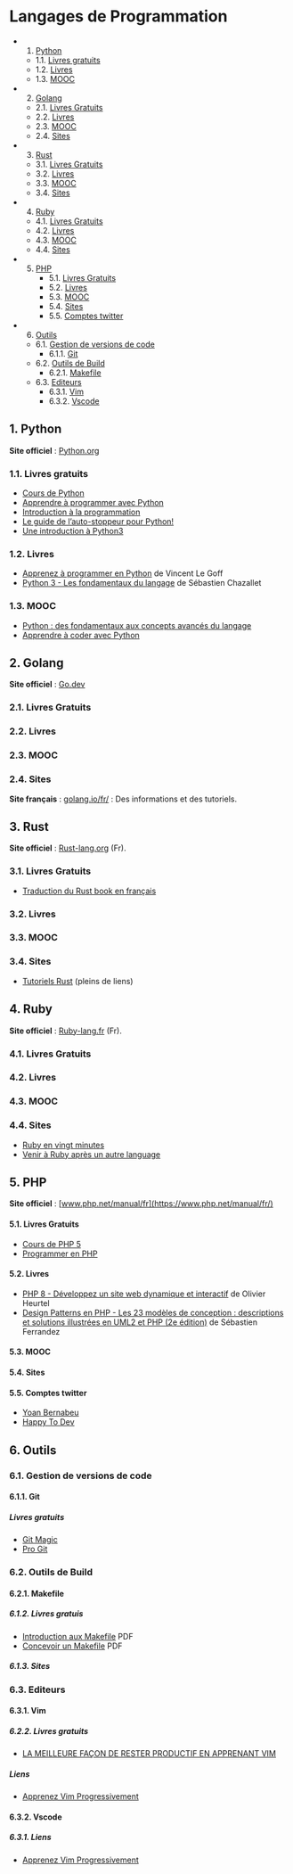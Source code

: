 # Langages de Programmation

<!-- vscode-markdown-toc -->
* 1. [Python](#Python)
	* 1.1. [Livres gratuits](#Livresgratuits)
	* 1.2. [Livres](#Livres)
	* 1.3. [MOOC](#MOOC)
* 2. [Golang](#Golang)
	* 2.1. [Livres Gratuits](#LivresGratuits)
	* 2.2. [Livres](#Livres-1)
	* 2.3. [MOOC](#MOOC-1)
	* 2.4. [Sites](#Sites)
* 3. [Rust](#Rust)
	* 3.1. [Livres Gratuits](#LivresGratuits-1)
	* 3.2. [Livres](#Livres-1)
	* 3.3. [MOOC](#MOOC-1)
	* 3.4. [Sites](#Sites-1)
* 4. [Ruby](#Ruby)
	* 4.1. [Livres Gratuits](#LivresGratuits-1)
	* 4.2. [Livres](#Livres-1)
	* 4.3. [MOOC](#MOOC-1)
	* 4.4. [Sites](#Sites-1)
* 5. [PHP](#PHP)
		* 5.1. [Livres Gratuits](#LivresGratuits-1)
		* 5.2. [Livres](#Livres-1)
		* 5.3. [MOOC](#MOOC-1)
		* 5.4. [Sites](#Sites-1)
		* 5.5. [Comptes twitter](#Comptestwitter)
* 6. [Outils](#Outils)
	* 6.1. [Gestion de versions de code](#Gestiondeversionsdecode)
		* 6.1.1. [Git](#Git)
	* 6.2. [Outils de Build](#OutilsdeBuild)
		* 6.2.1. [Makefile](#Makefile)
	* 6.3. [Editeurs](#Editeurs)
		* 6.3.1. [Vim](#Vim)
		* 6.3.2. [Vscode](#Vscode)

<!-- vscode-markdown-toc-config
	numbering=true
	autoSave=true
	/vscode-markdown-toc-config -->
<!-- /vscode-markdown-toc -->

##  1. <a name='Python'></a>Python

**Site officiel** : [Python.org](https://www.python.org/)

###  1.1. <a name='Livresgratuits'></a>Livres gratuits

- [Cours de Python](https://python.sdv.univ-paris-diderot.fr/cours-python.pdf)
- [Apprendre à programmer avec Python](http://inforef.be/swi/python.htm)
- [Introduction à la programmation](https://self-learning.info.ucl.ac.be/index/info1-exercises)
- [Le guide de l’auto-stoppeur pour Python!](https://python-guide-fr.readthedocs.io/fr/latest/)
- [Une introduction à Python3](https://perso.limsi.fr/pointal/python:courspython3)

###  1.2. <a name='Livres'></a>Livres

- [Apprenez à programmer en Python](https://amzn.to/3QWe77T) de Vincent Le Goff
- [Python 3 - Les fondamentaux du langage](https://amzn.to/3pNP76D) de Sébastien Chazallet

###  1.3. <a name='MOOC'></a>MOOC

- [Python : des fondamentaux aux concepts avancés du langage](https://www.fun-mooc.fr/fr/cours/python-3-des-fondamentaux-aux-concepts-avances-du-langage/)
- [Apprendre à coder avec Python](https://www.fun-mooc.fr/fr/cours/apprendre-a-coder-avec-python/)

##  2. <a name='Golang'></a>Golang

**Site officiel** : [Go.dev](https://go.dev/)

###  2.1. <a name='LivresGratuits'></a>Livres Gratuits

###  2.2. <a name='Livres-1'></a>Livres

###  2.3. <a name='MOOC-1'></a>MOOC

###  2.4. <a name='Sites'></a>Sites

**Site français** : [golang.io/fr/](http://golang.io/fr/) : Des informations et
des tutoriels.

##  3. <a name='Rust'></a>Rust

**Site officiel** : [Rust-lang.org](https://www.rust-lang.org/fr) (Fr).

###  3.1. <a name='LivresGratuits-1'></a>Livres Gratuits

- [Traduction du Rust book en
  français](https://jimskapt.github.io/rust-book-fr/)

###  3.2. <a name='Livres-1'></a>Livres

###  3.3. <a name='MOOC-1'></a>MOOC

###  3.4. <a name='Sites-1'></a>Sites

- [Tutoriels Rust](https://blog.guillaume-gomez.fr/Rust/) (pleins de liens)

##  4. <a name='Ruby'></a>Ruby

**Site officiel** : [Ruby-lang.fr](https://www.ruby-lang.org/fr/) (Fr).

###  4.1. <a name='LivresGratuits-1'></a>Livres Gratuits



###  4.2. <a name='Livres-1'></a>Livres

###  4.3. <a name='MOOC-1'></a>MOOC

###  4.4. <a name='Sites-1'></a>Sites

- [Ruby en vingt minutes](https://www.ruby-lang.org/fr/documentation/quickstart/)
- [Venir à Ruby après un autre language](https://www.ruby-lang.org/fr/documentation/ruby-from-other-languages/)

##  5. <a name='PHP'></a>PHP

**Site officiel** : [www.php.net/manual/fr](https://www.php.net/manual/fr/)

####  5.1. <a name='LivresGratuits-1'></a>Livres Gratuits

- [Cours de PHP 5](http://g-rossolini.developpez.com/tutoriels/php/cours/?page=introduction)
- [Programmer en PHP](https://web.archive.org/web/20220327155108/lincoste.com/ebooks/pdf/informatique/programmer_php.pdf)

####  5.2. <a name='Livres-1'></a>Livres

- [PHP 8 - Développez un site web dynamique et
  interactif](https://amzn.to/3fuDEHo) de Olivier Heurtel
- [Design Patterns en PHP - Les 23 modèles de conception : descriptions et
  solutions illustrées en UML2 et PHP (2e édition)](https://amzn.to/3Coj58m ) de Sébastien Ferrandez

####  5.3. <a name='MOOC-1'></a>MOOC

####  5.4. <a name='Sites-1'></a>Sites

####  5.5. <a name='Comptestwitter'></a>Comptes twitter

- [Yoan Bernabeu](https://twitter.com/yOyO38)
- [Happy To Dev](https://twitter.com/happytodev)

##  6. <a name='Outils'></a>Outils

###  6.1. <a name='Gestiondeversionsdecode'></a>Gestion de versions de code

####  6.1.1. <a name='Git'></a>Git

##### Livres gratuits

- [Git Magic](http://www-cs-students.stanford.edu/~blynn/gitmagic/intl/fr/)
- [Pro Git](http://www.git-scm.com/book/fr/)

###  6.2. <a name='OutilsdeBuild'></a>Outils de Build

####  6.2.1. <a name='Makefile'></a>Makefile

#####  6.1.2. <a name='Livresgratuis'></a>Livres gratuis

- [Introduction aux
  Makefile](http://eric.bachard.free.fr/UTBM_LO22/P07/C/Documentation/C/make/intro_makefile.pdf) PDF
- [Concevoir un
  Makefile](http://icps.u-strasbg.fr/people/loechner/public_html/enseignement/GL/make.pdf) PDF

#####  6.1.3. <a name='Sites'></a>Sites

###  6.3. <a name='Editeurs'></a>Editeurs

####  6.3.1. <a name='Vim'></a>Vim

#####  6.2.2. <a name='Livresgratuits-1'></a>Livres gratuits

- [LA MEILLEURE FAÇON DE RESTER PRODUCTIF EN APPRENANT VIM](https://vimebook.com/fr)

##### Liens

- [Apprenez Vim Progressivement](http://yannesposito.com/Scratch/fr/blog/Learn-Vim-Progressively/)

####  6.3.2. <a name='Vscode'></a>Vscode

#####  6.3.1. <a name='Liens'></a>Liens

- [Apprenez Vim
  Progressivement](http://yannesposito.com/Scratch/fr/blog/Learn-Vim-Progressively/)


